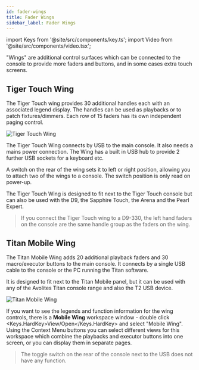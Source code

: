 ```yaml
---
id: fader-wings
title: Fader Wings
sidebar_label: Fader Wings
---
```


import Keys from '@site/src/components/key.ts';
import Video from '@site/src/components/video.tsx';

"Wings" are additional control surfaces which can be connected to the
console to provide more faders and buttons, and in some cases extra
touch screens.

## Tiger Touch Wing

The Tiger Touch wing provides 30 additional handles each with an
associated legend display. The handles can be used as playbacks or to
patch fixtures/dimmers. Each row of 15 faders has its own independent
paging control.

![Tiger Touch Wing](/docs/images/Tiger-Touch-Wing.png)

The Tiger Touch Wing connects by USB to the main console. It also needs
a mains power connection. The Wing has a built in USB hub to provide 2
further USB sockets for a keyboard etc.

A switch on the rear of the wing sets it to left or right
position, allowing you to attach two of the wings to a console. The switch position
is only read on power-up.

The Tiger Touch Wing is designed to fit next to the Tiger Touch console
but can also be used with the D9, the Sapphire Touch, the Arena and the
Pearl Expert.

> If you connect the Tiger Touch wing to a D9-330, the left hand faders on the console are the same handle group as the
faders on the wing.



## Titan Mobile Wing

The Titan Mobile Wing adds 20 additional playback faders and 30
macro/executor buttons to the main console. It connects by a single USB
cable to the console or the PC running the Titan software.

It is designed to fit next to the Titan Mobile panel, but it can be
used with any of the Avolites Titan console range and also the T2 USB device.

![Titan Mobile Wing](/docs/images/Titan-Mobile-Wing.png)

If you want to see the legends and function information for the wing controls, there is a **Mobile Wing** workspace window - double click <Keys.HardKey>View/Open</Keys.HardKey> and select "Mobile Wing". Using the Context Menu buttons you can select different views for this workspace which combine the playbacks and executor buttons into one screen, or you can display them in separate
pages.

> The toggle switch on the rear of the console next to the USB does not have any function.


